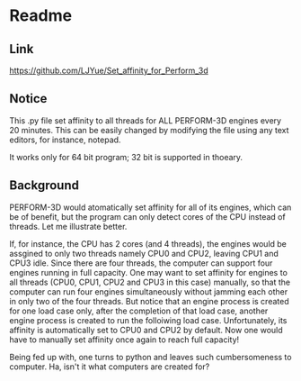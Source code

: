 # Readme
## Link
https://github.com/LJYue/Set_affinity_for_Perform_3d
## Notice
This .py file set affinity to all threads for ALL PERFORM-3D engines every 20 minutes. This can be easily changed by modifying the file using any text editors, for instance, notepad.

It works only for 64 bit program; 32 bit is supported in thoeary. 

## Background
PERFORM-3D would atomatically set affinity for all of its engines, which can be of benefit, but the program can only detect cores of the CPU instead of threads. Let me illustrate better. 

If, for instance, the CPU has 2 cores (and 4 threads),  the engines would be assgined to only two threads namely CPU0 and CPU2, leaving CPU1 and CPU3 idle.  Since there are four threads, the computer can support four engines running in full capacity. One may want to set affinity for engines to all threads (CPU0, CPU1, CPU2 and CPU3 in this case) manually, so that the computer can run four engines simultaneously without jamming each other in only two of the four threads. But notice that an engine process is created for one load case only, after the completion of that load case, another engine process is created to run the folloiwing load case. Unfortunately, its affinity is automatically set to CPU0 and CPU2 by default. Now one would have to manually set affinity once again to reach full capacity! 

Being fed up with, one turns to python and leaves such cumbersomeness to computer. Ha, isn't it what computers are created for?

